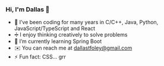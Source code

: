 ### Hi, I'm Dallas 👋


- 🔭 I’ve been coding for many years in C/C++, Java, Python, JavaScript/TypeScript and React
- ➗ I enjoy thinking creatively to solve problems
- 🌱 I’m currently learning Spring Boot
- ✉️ You can reach me at dallastfoley@gmail.com
- ⚡ Fun fact: CSS... grr

